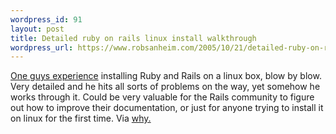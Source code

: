 ```yaml
--- 
wordpress_id: 91
layout: post
title: Detailed ruby on rails linux install walkthrough
wordpress_url: https://www.robsanheim.com/2005/10/21/detailed-ruby-on-rails-linux-install-walkthrough/
---
```

 <a href="https://www.downes.ca/cgi-bin/page.cgi?post=31620">One guys experience</a> installing Ruby and Rails on a linux box, blow by blow.  Very detailed and he hits all sorts of problems on the way, yet somehow he works through it.  Could be very valuable for the Rails community to figure out how to improve their documentation, or just for anyone trying to install it on linux for the first time.  Via <a href="https://redhanded.hobix.com/inspect/aTourOfRubyEveryBlinkOfTheEye.html">why.</a>
